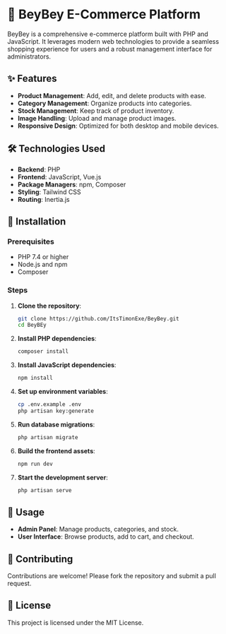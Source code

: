 # 🛒 BeyBey E-Commerce Platform

BeyBey is a comprehensive e-commerce platform built with PHP and JavaScript. It leverages modern web technologies to provide a seamless shopping experience for users and a robust management interface for administrators.

## ✨ Features

- **Product Management**: Add, edit, and delete products with ease.
- **Category Management**: Organize products into categories.
- **Stock Management**: Keep track of product inventory.
- **Image Handling**: Upload and manage product images.
- **Responsive Design**: Optimized for both desktop and mobile devices.

## 🛠️ Technologies Used

- **Backend**: PHP
- **Frontend**: JavaScript, Vue.js
- **Package Managers**: npm, Composer
- **Styling**: Tailwind CSS
- **Routing**: Inertia.js

## 🚀 Installation

### Prerequisites

- PHP 7.4 or higher
- Node.js and npm
- Composer

### Steps

1. **Clone the repository**:
    ```sh
    git clone https://github.com/ItsTimonExe/BeyBey.git
    cd BeyBEy
    ```

2. **Install PHP dependencies**:
    ```sh
    composer install
    ```

3. **Install JavaScript dependencies**:
    ```sh
    npm install
    ```

4. **Set up environment variables**:
    ```sh
    cp .env.example .env
    php artisan key:generate
    ```

5. **Run database migrations**:
    ```sh
    php artisan migrate
    ```

6. **Build the frontend assets**:
    ```sh
    npm run dev
    ```

7. **Start the development server**:
    ```sh
    php artisan serve
    ```

## 📖 Usage

- **Admin Panel**: Manage products, categories, and stock.
- **User Interface**: Browse products, add to cart, and checkout.

## 🤝 Contributing

Contributions are welcome! Please fork the repository and submit a pull request.

## 📄 License

This project is licensed under the MIT License.
